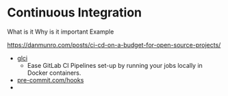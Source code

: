 Continuous Integration
======================

What is it
Why is it important
Example


https://danmunro.com/posts/ci-cd-on-a-budget-for-open-source-projects/

* [glci](https://github.com/mdubourg001/glci)
    * Ease GitLab CI Pipelines set-up by running your jobs locally in Docker containers.
* [pre-commit.com/hooks](https://pre-commit.com/hooks.html)
* 